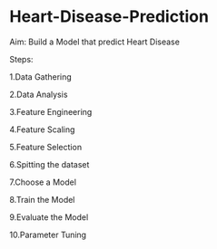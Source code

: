 # Heart-Disease-Prediction

Aim:
Build a Model that predict Heart Disease

Steps:

1.Data Gathering

2.Data Analysis

3.Feature Engineering

4.Feature Scaling

5.Feature Selection

6.Spitting the dataset

7.Choose a Model

8.Train the Model

9.Evaluate the Model

10.Parameter Tuning
